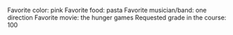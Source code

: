 Favorite color: pink
Favorite food: pasta
Favorite musician/band: one direction
Favorite movie: the hunger games
Requested grade in the course: 100
